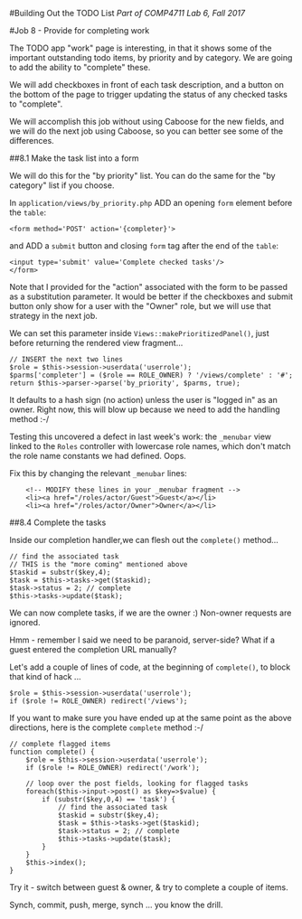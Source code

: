 #Building Out the TODO List
_Part of COMP4711 Lab 6, Fall 2017_

#Job 8 - Provide for completing work

The TODO app "work" page is interesting, in that it shows
some of the important outstanding todo items, by priority and by
category. We are going to add the ability to "complete" these.

We will add checkboxes in front of each task description,
and a button on the bottom of the page to trigger
updating the status of any checked tasks to "complete".

We will accomplish this job without using Caboose for the new fields,
and we will do the next job using Caboose, so you can better see
some of the differences.

##8.1 Make the task list into a form

We will do this for the "by priority" list.
You can do the same for the "by category" list if
you choose.

In `application/views/by_priority.php` ADD an opening `form`
element before the `table`:

    <form method='POST' action='{completer}'>

and ADD a `submit` button and closing `form` tag after the
end of the `table`:

	<input type='submit' value='Complete checked tasks'/>
    </form>

Note that I provided for the "action" associated with the form to be
passed as a substitution parameter. It would be better if the
checkboxes and submit button only show for a user with the
"Owner" role, but we will use that strategy in the next job.

We can set this parameter inside `Views::makePrioritizedPanel()`,
just before returning the rendered view fragment...

    // INSERT the next two lines
    $role = $this->session->userdata('userrole');
    $parms['completer'] = ($role == ROLE_OWNER) ? '/views/complete' : '#';
    return $this->parser->parse('by_priority', $parms, true);

It defaults to a hash sign (no action) unless the user is "logged in"
as an owner.
Right now, this will blow up because we need to add the handling method :-/

Testing this uncovered a defect in last week's work: the `_menubar` view
linked to the `Roles` controller with lowercase role names, which
don't match the role name constants we had defined. Oops.

Fix this by changing the relevant `_menubar` lines:

        <!-- MODIFY these lines in your _menubar fragment -->
        <li><a href="/roles/actor/Guest">Guest</a></li>
        <li><a href="/roles/actor/Owner">Owner</a></li>


##8.4 Complete the tasks

Inside our completion handler,we can flesh out the `complete()` method...

    // find the associated task
    // THIS is the "more coming" mentioned above
    $taskid = substr($key,4);
    $task = $this->tasks->get($taskid);
    $task->status = 2; // complete
    $this->tasks->update($task);

We can now complete tasks, if we are the owner :)
Non-owner requests are ignored.

Hmm - remember I said we need to be paranoid, server-side?
What if a guest entered the completion URL manually?

Let's add a couple of lines of code, at the beginning of
`complete()`, to block that kind of hack ...

    $role = $this->session->userdata('userrole');
    if ($role != ROLE_OWNER) redirect('/views');

If you want to make sure you have ended up at the same point as the above directions, here is
the complete `complete` method :-/

	// complete flagged items
	function complete() {
		$role = $this->session->userdata('userrole');
		if ($role != ROLE_OWNER) redirect('/work');
		
		// loop over the post fields, looking for flagged tasks
		foreach($this->input->post() as $key=>$value) {
			if (substr($key,0,4) == 'task') {
				// find the associated task
				$taskid = substr($key,4);
				$task = $this->tasks->get($taskid);
				$task->status = 2; // complete
				$this->tasks->update($task);
			}
		}
		$this->index();
	}

Try it - switch between guest & owner, & try to complete a couple of items.

<div class="alert alert-info">
Synch, commit, push, merge, synch ... you know the drill.
</div>
